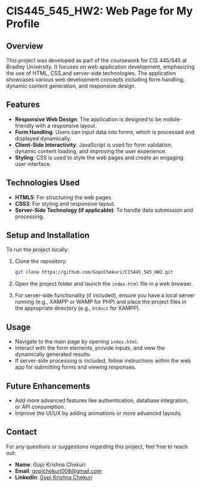 # CIS445_545_HW2: Web Page for My Profile

## Overview
This project was developed as part of the coursework for CIS 445/545 at Bradley University. It focuses on web application development, emphasizing the use of HTML, CSS,and server-side technologies. The application showcases various web development concepts including form handling, dynamic content generation, and responsive design.

## Features
- **Responsive Web Design**: The application is designed to be mobile-friendly with a responsive layout.
- **Form Handling**: Users can input data into forms, which is processed and displayed dynamically.
- **Client-Side Interactivity**: JavaScript is used for form validation, dynamic content loading, and improving the user experience.
- **Styling**: CSS is used to style the web pages and create an engaging user interface.

## Technologies Used
- **HTML5**: For structuring the web pages.
- **CSS3**: For styling and responsive layout.
- **Server-Side Technology (if applicable)**: To handle data submission and processing.

## Setup and Installation
To run the project locally:

1. Clone the repository:
    ```bash
    git clone https://github.com/GopiChekuri/CIS445_545_HW2.git
    ```

2. Open the project folder and launch the `index.html` file in a web browser.

3. For server-side functionality (if included), ensure you have a local server running (e.g., XAMPP or WAMP for PHP) and place the project files in the appropriate directory (e.g., `htdocs` for XAMPP).

## Usage
- Navigate to the main page by opening `index.html`.
- Interact with the form elements, provide inputs, and view the dynamically generated results.
- If server-side processing is included, follow instructions within the web app for submitting forms and viewing responses.

## Future Enhancements
- Add more advanced features like authentication, database integration, or API consumption.
- Improve the UI/UX by adding animations or more advanced layouts.

## Contact
For any questions or suggestions regarding this project, feel free to reach out:

- **Name**: Gopi Krishna Chekuri
- **Email**: [gopichekuri008@gmail.com](mailto:gopichekuri008@gmail.com)
- **LinkedIn**: [Gopi Krishna Chekuri](https://www.linkedin.com/in/gopi-chekuri)

